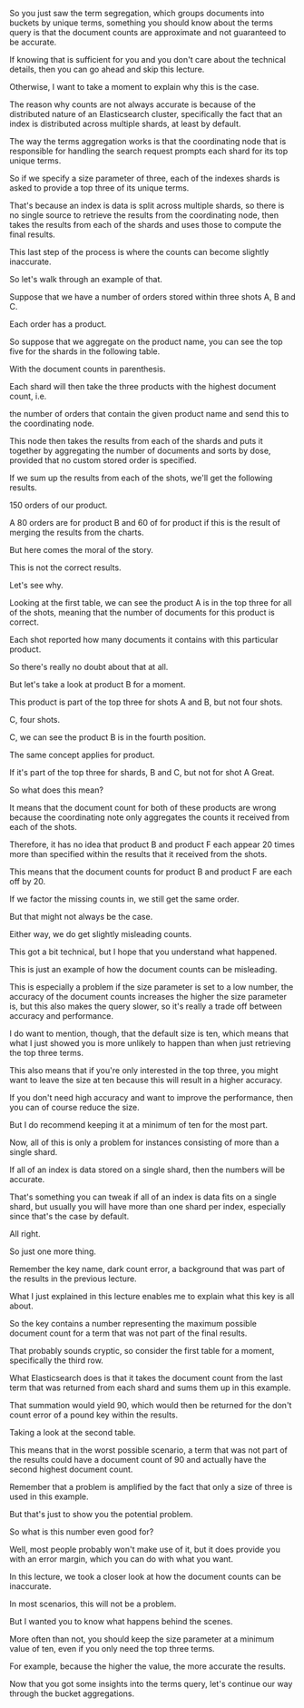So you just saw the term segregation, which groups documents into buckets by unique terms, something you should know about the terms query is that the document counts are approximate and not guaranteed to be accurate.

If knowing that is sufficient for you and you don't care about the technical details, then you can go ahead and skip this lecture.

Otherwise, I want to take a moment to explain why this is the case.

The reason why counts are not always accurate is because of the distributed nature of an Elasticsearch cluster, specifically the fact that an index is distributed across multiple shards, at least by default.

The way the terms aggregation works is that the coordinating node that is responsible for handling the search request prompts each shard for its top unique terms.

So if we specify a size parameter of three, each of the indexes shards is asked to provide a top three of its unique terms.

That's because an index is data is split across multiple shards, so there is no single source to retrieve the results from the coordinating node, then takes the results from each of the shards and uses those to compute the final results.

This last step of the process is where the counts can become slightly inaccurate.

So let's walk through an example of that.

Suppose that we have a number of orders stored within three shots A, B and C.

Each order has a product.

So suppose that we aggregate on the product name, you can see the top five for the shards in the following table.

With the document counts in parenthesis.

Each shard will then take the three products with the highest document count, i.e.

the number of orders that contain the given product name and send this to the coordinating node.

This node then takes the results from each of the shards and puts it together by aggregating the number of documents and sorts by dose, provided that no custom stored order is specified.

If we sum up the results from each of the shots, we'll get the following results.

150 orders of our product.

A 80 orders are for product B and 60 of for product if this is the result of merging the results from the charts.

But here comes the moral of the story.

This is not the correct results.

Let's see why.

Looking at the first table, we can see the product A is in the top three for all of the shots, meaning that the number of documents for this product is correct.

Each shot reported how many documents it contains with this particular product.

So there's really no doubt about that at all.

But let's take a look at product B for a moment.

This product is part of the top three for shots A and B, but not four shots.

C, four shots.

C, we can see the product B is in the fourth position.

The same concept applies for product.

If it's part of the top three for shards, B and C, but not for shot A Great.

So what does this mean?

It means that the document count for both of these products are wrong because the coordinating note only aggregates the counts it received from each of the shots.

Therefore, it has no idea that product B and product F each appear 20 times more than specified within the results that it received from the shots.

This means that the document counts for product B and product F are each off by 20.

If we factor the missing counts in, we still get the same order.

But that might not always be the case.

Either way, we do get slightly misleading counts.

This got a bit technical, but I hope that you understand what happened.

This is just an example of how the document counts can be misleading.

This is especially a problem if the size parameter is set to a low number, the accuracy of the document counts increases the higher the size parameter is, but this also makes the query slower, so it's really a trade off between accuracy and performance.

I do want to mention, though, that the default size is ten, which means that what I just showed you is more unlikely to happen than when just retrieving the top three terms.

This also means that if you're only interested in the top three, you might want to leave the size at ten because this will result in a higher accuracy.

If you don't need high accuracy and want to improve the performance, then you can of course reduce the size.

But I do recommend keeping it at a minimum of ten for the most part.

Now, all of this is only a problem for instances consisting of more than a single shard.

If all of an index is data stored on a single shard, then the numbers will be accurate.

That's something you can tweak if all of an index is data fits on a single shard, but usually you will have more than one shard per index, especially since that's the case by default.

All right.

So just one more thing.

Remember the key name, dark count error, a background that was part of the results in the previous lecture.

What I just explained in this lecture enables me to explain what this key is all about.

So the key contains a number representing the maximum possible document count for a term that was not part of the final results.

That probably sounds cryptic, so consider the first table for a moment, specifically the third row.

What Elasticsearch does is that it takes the document count from the last term that was returned from each shard and sums them up in this example.

That summation would yield 90, which would then be returned for the don't count error of a pound key within the results.

Taking a look at the second table.

This means that in the worst possible scenario, a term that was not part of the results could have a document count of 90 and actually have the second highest document count.

Remember that a problem is amplified by the fact that only a size of three is used in this example.

But that's just to show you the potential problem.

So what is this number even good for?

Well, most people probably won't make use of it, but it does provide you with an error margin, which you can do with what you want.

In this lecture, we took a closer look at how the document counts can be inaccurate.

In most scenarios, this will not be a problem.

But I wanted you to know what happens behind the scenes.

More often than not, you should keep the size parameter at a minimum value of ten, even if you only need the top three terms.

For example, because the higher the value, the more accurate the results.

Now that you got some insights into the terms query, let's continue our way through the bucket aggregations.

